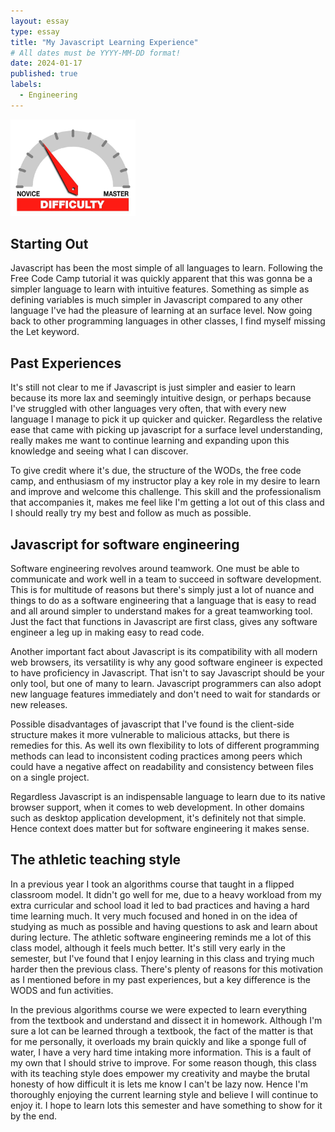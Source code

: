 ```yaml
---
layout: essay
type: essay
title: "My Javascript Learning Experience"
# All dates must be YYYY-MM-DD format!
date: 2024-01-17
published: true
labels:
  - Engineering
---
```


<img width="200px" class="rounded float-start pe-4" src="../img/difficulty/degree_difficulty.jpg">

## Starting Out
Javascript has been the most simple of all languages to learn. Following the Free Code Camp tutorial it was quickly apparent that this was gonna be a simpler language to learn with intuitive features. Something as simple as defining variables is much simpler in Javascript compared to any other language I've had the pleasure of learning at an surface level. Now going back to other programming languages in other classes, I find myself missing the Let keyword.

## Past Experiences

It's still not clear to me if Javascript is just simpler and easier to learn because its more lax and seemingly intuitive design, or perhaps because I've struggled with other languages very often, that with every new language I manage to pick it up quicker and quicker. Regardless the relative ease that came with picking up javascript for a surface level understanding, really makes me want to continue learning and expanding upon this knowledge and seeing what I can discover. 

To give credit where it's due, the structure of the WODs, the free code camp, and enthusiasm of my instructor play a key role in my desire to learn and improve and welcome this challenge. This skill and the professionalism that accompanies it, makes me feel like I'm getting a lot out of this class and I should really try my best and follow as much as possible.

## Javascript for software engineering

Software engineering revolves around teamwork. One must be able to communicate and work well in a team to succeed in software development. This is for multitude of reasons but there's simply just a lot of nuance and things to do as a software engineering that a language that is easy to read and all around simpler to understand makes for a great teamworking tool. Just the fact that functions in Javascript are first class, gives any software engineer a leg up in making easy to read code.

Another important fact about Javascript is its compatibility with all modern web browsers, its versatility is why any good software engineer is expected to have proficiency in Javascript. That isn't to say Javascript should be your only tool, but one of many to learn. Javascript programmers can also adopt new language features immediately and don't need to wait for standards or new releases.

Possible disadvantages of javascript that I've found is the client-side structure makes it more vulnerable to malicious attacks, but there is remedies for this. As well its own flexibility to lots of different programming methods can lead to inconsistent coding practices among peers which could have a negative affect on readability and consistency between files on a single project.

Regardless Javascript is an indispensable language to learn due to its native browser support, when it comes to web development. In other domains such as desktop application development, it's definitely not that simple. Hence context does matter but for software engineering it makes sense.

## The athletic teaching style

In a previous year I took an algorithms course that taught in a flipped classroom model. It didn't go well for me, due to a heavy workload from my extra curricular and school load it led to bad practices and having a hard time learning much. It very much focused and honed in on the idea of studying as much as possible and having questions to ask and learn about during lecture. The athletic software engineering reminds me a lot of this class model, although it feels much better. It's still very early in the semester, but I've found that I enjoy learning in this class and trying much harder then the previous class. There's plenty of reasons for this motivation as I mentioned before in my past experiences, but a key difference is the WODS and fun activities.

In the previous algorithms course we were expected to learn everything from the textbook and understand and dissect it in homework. Although I'm sure a lot can be learned through a textbook, the fact of the matter is that for me personally, it overloads my brain quickly and like a sponge full of water, I have a very hard time intaking more information. This is a fault of my own that I should strive to improve. For some reason though, this class with its teaching style does empower my creativity and maybe the brutal honesty of how difficult it is lets me know I can't be lazy now. Hence I'm thoroughly enjoying the current learning style and believe I will continue to enjoy it. I hope to learn lots this semester and have something to show for it by the end.

